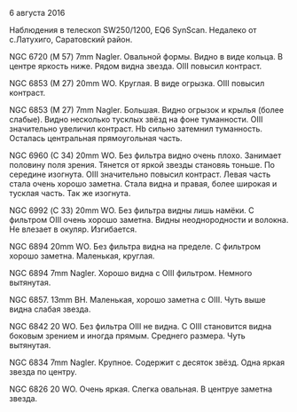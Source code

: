 6 августа 2016

Наблюдения в телескоп SW250/1200, EQ6 SynScan. Недалеко от с.Латухиго, Саратовский район.

NGC 6720 (М 57) 7mm Nagler. Овальной формы. Видно в виде кольца. В центре яркость ниже. Рядом видна звезда. OIII повысил контраст.

NGC 6853 (M 27) 20mm WO. Круглая. В виде огрызка. OIII повысил контраст.

NGC 6853 (M 27) 7mm Nagler. Большая. Видно огрызок и крылья (более слабые). Видно несколько тусклых звёзд на фоне туманности. OIII значительно увеличил контраст. Hb сильно затемнил туманность. Осталась центральная прямоугольная часть.

NGC 6960 (C 34) 20mm WO. Без фильтра видно очень плохо. Занимает половину поля зрения. Тянется от яркой звезды становяь тоньше. По середине изогнута. OIII значительно повысил контраст. Левая часть стала очень хорошо заметна. Стала видна и правая, более широкая и тусклая часть. Так же изогнута.

NGC 6992 (С 33) 20mm WO. Без фильтра видны лишь намёки. С фильтром OIII очень хорошо заметна. Видны неоднородности и волокна. Не влезает в окуляр. Изгибается.

NGC 6894 20mm WO. Без фильтра видна на пределе. С фильтром хорошо заметна. Маленькая, круглая.

NGC 6894 7mm Nagler. Хорошо видна с OIII фильтром. Немного вытянутая.

NGC 6857. 13mm BH. Маленькая, хорошо заметна с OIII. Чуть выше видна слабая звезда.

NGC 6842 20 WO. Без фильтра OIII не видна. С OIII становится видна боковым зрением и иногда прямым. Среднего размера. Чуть вытянутая.

NGC 6834 7mm Nagler. Крупное. Содержит с десяток звёзд. Одна яркая звезда по центру.

NGC 6826 20 WO. Очень яркая. Слегка овальная. В центруе заметна звезда.